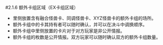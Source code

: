 #2.1.6        额外卡组区域（EX卡组区域）
* 里侧放置含有融合怪兽卡、同调怪兽卡、XYZ怪兽卡的额外卡组的场所。
* 额外卡组中的卡其持有者可以随时确认，并可以在决斗中调换顺序。
* 额外卡组中里侧放置的卡片对于对方玩家是非公开情报。
* 额外卡组的枚数是公开情报。双方玩家可以随时确认双方的额外卡组数量。
